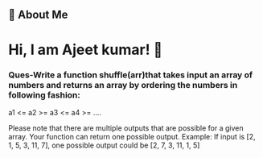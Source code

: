 ## 🚀 About Me

# Hi, I am Ajeet kumar! 👋

###  Ques-Write a function shuffle(arr)that takes input an array of numbers and returns an array by ordering the numbers in following fashion:

a1 <= a2 >= a3 <= a4 >= ....

Please note that there are multiple outputs that are possible for a given array. Your function can return one possible output. Example: If input is [2, 1, 5, 3, 11, 7], one possible output could be [2, 7, 3, 11, 1, 5]
